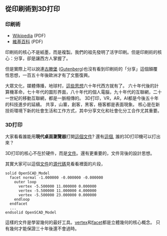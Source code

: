 ## 從印刷術到3D打印

### 印刷術

- [Wikipedia](printing_en.pdf) (PDF)
- [維基百科](printing_cn.pdf) (PDF)

印刷術的核心不是紙墨，而是複製。我們的祖先發明了活字印刷。但是印刷術的核心：分享，卻是讓西方人掌握了。

但是實際上可以說連[古滕堡](Gutenberg_cn.pdf) ([Gutenberg](Gutenberg_en.pdf))也沒有看到印刷術的「分享」這個顛覆性思想，一百五十年後歐洲才有了文藝復興。 

大眾文化，媒體傳播，地球村，[這些思想](Gutenberg_Galaxy.pdf)六十年代西方就有了。
六十年代後的計算機革命，七十年代的圖形界面，八十年代的個人電腦，九十年代的互聯網，二十一世紀的移動互聯網，都是一脈相傳的。
3D打印，VR，AR，AI都是今後五十年的科技進步的延續。 共享，山寨，創客，黑客，極客都是表面現象。 
核心是在新技術環境下新的社會生活和工作方式，其中分享文化和社會化分工合作尤其重要。

### 3D打印

大家看看誰能用**現代桌面瀏覽器**打開[這個文件](https://github.com/skalnik/secret-bear-clip/blob/master/stl/clip.stl)?
還有[這個](https://github.com/canadaduane/house/blob/master/kitchen/faucet/faucet_fix2.stl), 誰的3D打印機可以打出來？

3D打印的核心不在於硬件，而是[文件](https://help.github.com/articles/3d-file-viewer/)。還有更重要的，文件背後的設計思想。

其實大家可以這個[文件](https://github.com/gklyne/things/blob/master/ServoBox/Servobox.stl)的[源代碼](https://raw.githubusercontent.com/gklyne/things/master/ServoBox/Servobox.stl)見看看裡面的片段，

```stl
solid OpenSCAD_Model
  facet normal -1.000000 -0.000000 -0.000000
    outer loop
      vertex -5.500000 11.000000 0.000000
      vertex -5.500000 11.000000 4.000000
      vertex -5.500000 23.000000 0.000000
    endloop
  endfacet
  ...
endsolid OpenSCAD_Model
```

這樣的文件是學習幾何的最好工具。[vertex](vertex.pdf)和[facet](facet.pdf)都是立體幾何的核心概念。
只有幾何才能保證三十年後還不會過時。


